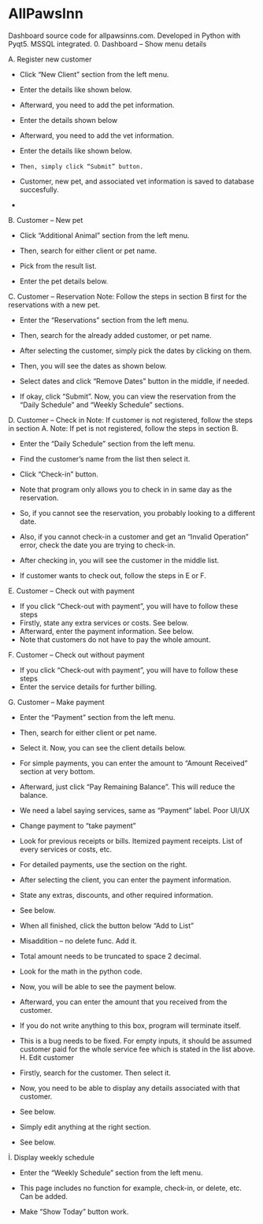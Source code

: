 # AllPawsInn
Dashboard source code for allpawsinns.com. Developed in Python with Pyqt5. MSSQL integrated.
0.    Dashboard – Show menu details
      

A.    Register new customer
-    Click “New Client” section from the left menu.
-    Enter the details like shown below.
      
-    Afterward, you need to add the pet information. 
-    Enter the details shown below
 
-    Afterward, you need to add the vet information.
-    Enter the details like shown below.

 
-     Then, simply click “Submit” button. 
-    Customer, new pet, and associated vet information is saved to database succesfully.
-    
B.    Customer – New pet
-    Click “Additional Animal” section from the left menu.
-    Then, search for either client or pet name.

 
-    Pick from the result list.
-    Enter the pet details below.

   

C.    Customer – Reservation
Note:    Follow the steps in section B first for the reservations with a new pet.
-    Enter the “Reservations” section from the left menu.
-    Then, search for the already added customer, or pet name.
 
-    After selecting the customer, simply pick the dates by clicking on them.
 
-    Then, you will see the dates as shown below. 
-    Select dates and click “Remove Dates” button in the middle, if needed.
-    If okay, click “Submit”. Now, you can view the reservation from the “Daily Schedule” and “Weekly Schedule” sections.
 
D.    Customer – Check in
Note: If customer is not registered, follow the steps in section A.
Note: If pet is not registered, follow the steps in section B.
-    Enter the “Daily Schedule” section from the left menu.
-    Find the customer’s name from the list then select it.
-    Click “Check-in” button. 
 
-    Note that program only allows you to check in in same day as the reservation.
-    So, if you cannot see the reservation, you probably looking to a different date.
-    Also, if you cannot check-in a customer and get an “Invalid Operation” error, check the date you are trying to check-in.
 
-    After checking in, you will see the customer in the middle list.
-    If customer wants to check out, follow the steps in E or F.

E.    Customer – Check out with payment
-    If you click “Check-out with payment”, you will have to follow these steps
-    Firstly, state any extra services or costs. See below.
-    Afterward, enter the payment information. See below.
-    Note that customers do not have to pay the whole amount.
      
F.    Customer – Check out without payment
-    If you click “Check-out with payment”, you will have to follow these steps
-    Enter the service details for further billing.
 
G.    Customer – Make payment
-    Enter the “Payment” section from the left menu.
-    Then, search for either client or pet name.
-    Select it. Now, you can see the client details below.
 
-    For simple payments, you can enter the amount to “Amount Received” section at very bottom.
-    Afterward, just click “Pay Remaining Balance”. This will reduce the balance.
-    We need a label saying services, same as “Payment” label. Poor UI/UX
-    Change payment to “take payment”
-    Look for previous receipts or bills. Itemized payment receipts. List of every services or costs, etc.
-    For detailed payments, use the section on the right.
-    After selecting the client, you can enter the payment information.
-    State any extras, discounts, and other required information.
-    See below.
 
-    When all finished, click the button below “Add to List”
-    Misaddition – no delete func. Add it.
-    Total amount needs to be truncated to space 2 decimal.
-    Look for the math in the python code.
-    Now, you will be able to see the payment below.
 
-    Afterward, you can enter the amount that you received from the customer. 
 
-    If you do not write anything to this box, program will terminate itself.
-    This is a bug needs to be fixed. For empty inputs, it should be assumed customer paid for the whole service fee which is stated in the list above.
H.    Edit customer
-    Firstly, search for the customer. Then select it.
 
-    Now, you need to be able to display any details associated with that customer.
-    See below.
 
-    Simply edit anything at the right section.
-    See below.
   
İ.    Display weekly schedule
-    Enter the “Weekly Schedule” section from the left menu.
-    This page includes no function for example, check-in, or delete, etc.  Can be added.
 
-    Make “Show Today” button work.
